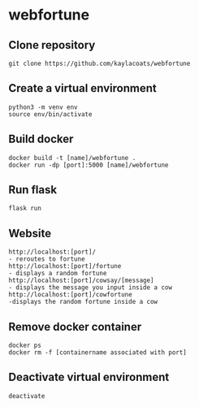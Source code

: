 # webfortune


## Clone repository
```
git clone https://github.com/kaylacoats/webfortune
```

## Create a virtual environment
```
python3 -m venv env
source env/bin/activate
```

## Build docker
```
docker build -t [name]/webfortune .
docker run -dp [port]:5000 [name]/webfortune
```

## Run flask
```
flask run
```

## Website
```
http://localhost:[port]/
- reroutes to fortune
http://localhost:[port]/fortune
- displays a random fortune
http://localhost:[port]/cowsay/[message]
- displays the message you input inside a cow
http://localhost:[port]/cowfortune
-displays the random fortune inside a cow
```

## Remove docker container
```
docker ps
docker rm -f [containername associated with port]
```

## Deactivate virtual environment
```
deactivate
```
